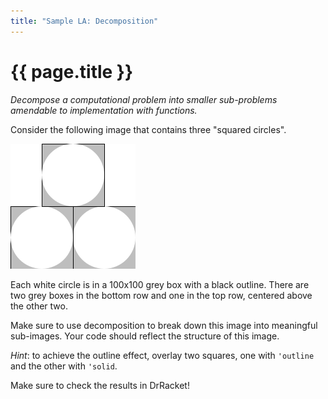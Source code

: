 ```yaml
---
title: "Sample LA: Decomposition"
---
```

# {{ page.title }}

_Decompose a computational problem into smaller sub-problems amendable to implementation with functions._

Consider the following image that contains three "squared circles".

![See description below](../images/las/three-circles.png)

Each white circle is in a 100x100 grey box with a black outline.  There
are two grey boxes in the bottom row and one in the top row, centered above
the other two.

Make sure to use decomposition to break down this image into meaningful sub-images.  Your code should reflect the structure of this image.

_Hint_: to achieve the outline effect, overlay two squares, one with `'outline` and the other with `'solid`.

Make sure to check the results in DrRacket!

